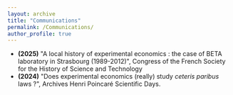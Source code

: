 ```yaml
---
layout: archive
title: "Communications"
permalink: /Communications/
author_profile: true
---
```

- **(2025)** "A local history of experimental economics : the case of BETA laboratory in Strasbourg (1989-2012)",   Congress of the French Society for the History of Science and Technology
- **(2024)** "Does experimental economics (really) study *ceteris paribus* laws ?",    Archives Henri Poincaré Scientific Days.
